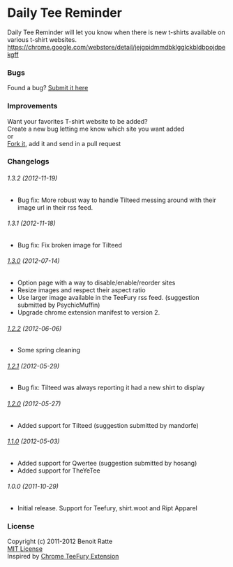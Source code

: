 # Daily Tee Reminder
Daily Tee Reminder will let you know when there is new t-shirts available on various t-shirt websites.  
https://chrome.google.com/webstore/detail/jejgpidmmdbklgglckbldbpojdpekgff

### Bugs
Found a bug? [Submit it here](https://github.com/dotneB/DailyTeeReminder/issues/new)

### Improvements
Want your favorites T-shirt website to be added?  
Create a new bug letting me know which site you want added  
or  
[Fork it](https://github.com/dotneB/DailyTeeReminder/), add it and send in a pull request

### Changelogs
###### 1.3.2 (2012-11-19)
* Bug fix: More robust way to handle Tilteed messing around with their image url in their rss feed.

###### 1.3.1 (2012-11-18)
* Bug fix: Fix broken image for Tilteed

###### [1.3.0](https://github.com/dotneB/DailyTeeReminder/compare/v1.2.2...v1.3.0 "Compare 1.2.2 and 1.3.0") (2012-07-14)
* Option page with a way to disable/enable/reorder sites
* Resize images and respect their aspect ratio
* Use larger image available in the TeeFury rss feed. (suggestion submitted by PsychicMuffin)
* Upgrade chrome extension manifest to version 2.

###### [1.2.2](https://github.com/dotneB/DailyTeeReminder/compare/v1.2.1...v1.2.2 "Compare 1.2.1 and 1.2.2") (2012-06-06)
* Some spring cleaning

###### [1.2.1](https://github.com/dotneB/DailyTeeReminder/compare/v1.2.0...v1.2.1 "Compare 1.2.0 and 1.2.1") (2012-05-29)
* Bug fix: Tilteed was always reporting it had a new shirt to display

###### [1.2.0](https://github.com/dotneB/DailyTeeReminder/compare/v1.1.0...v1.2.0 "Compare 1.1.0 and 1.2.0") (2012-05-27)
* Added support for Tilteed (suggestion submitted by mandorfe)

###### [1.1.0](https://github.com/dotneB/DailyTeeReminder/compare/v1.0.0...v1.1.0 "Compare 1.0.0 and 1.1.0") (2012-05-03)
* Added support for Qwertee (suggestion submitted by hosang)
* Added support for TheYeTee

###### 1.0.0 (2011-10-29)
* Initial release. Support for Teefury, shirt.woot and Ript Apparel

### License 
Copyright (c) 2011-2012 Benoit Ratte  
[MIT License](http://www.opensource.org/licenses/mit-license.php)  
Inspired by [Chrome TeeFury Extension](http://code.google.com/p/chrome-teefury-extension/)